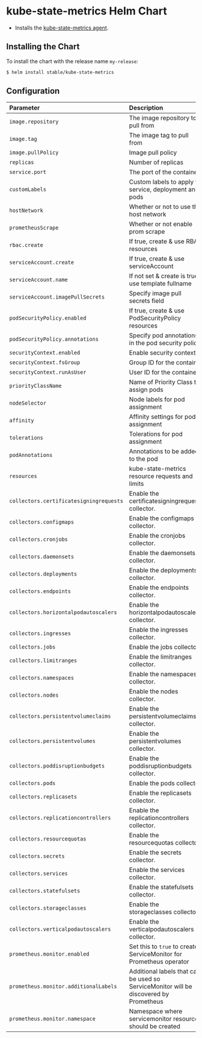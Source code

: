 # kube-state-metrics Helm Chart

* Installs the [kube-state-metrics agent](https://github.com/kubernetes/kube-state-metrics).

## Installing the Chart

To install the chart with the release name `my-release`:

```bash
$ helm install stable/kube-state-metrics
```

## Configuration

| Parameter                               | Description                                                                           | Default                                    |
|:----------------------------------------|:--------------------------------------------------------------------------------------|:-------------------------------------------|
| `image.repository`                      | The image repository to pull from                                                     | quay.io/coreos/kube-state-metrics          |
| `image.tag`                             | The image tag to pull from                                                            | `v1.7.1`                                   |
| `image.pullPolicy`                      | Image pull policy                                                                     | `IfNotPresent`                             |
| `replicas`                              | Number of replicas                                                                    | `1`                                        |
| `service.port`                          | The port of the container                                                             | `8080`                                     |
| `customLabels`                          | Custom labels to apply to service, deployment and pods                                | `{}`                                       |
| `hostNetwork`                           | Whether or not to use the host network                                                | `false`                                    |
| `prometheusScrape`                      | Whether or not enable prom scrape                                                     | `true`                                     |
| `rbac.create`                           | If true, create & use RBAC resources                                                  | `true`                                     |
| `serviceAccount.create`                 | If true, create & use serviceAccount                                                  | `true`                                     |
| `serviceAccount.name`                   | If not set & create is true, use template fullname                                    |                                            |
| `serviceAccount.imagePullSecrets`       | Specify image pull secrets field                                                      | `[]`                                       |
| `podSecurityPolicy.enabled`             | If true, create & use PodSecurityPolicy resources                                     | `false`                                    |
| `podSecurityPolicy.annotations`         | Specify pod annotations in the pod security policy                                    | {}                                         |
| `securityContext.enabled`               | Enable security context                                                               | `true`                                     |
| `securityContext.fsGroup`               | Group ID for the container                                                            | `65534`                                    |
| `securityContext.runAsUser`             | User ID for the container                                                             | `65534`                                    |
| `priorityClassName`                     | Name of Priority Class to assign pods                                                 | `nil`                                      |
| `nodeSelector`                          | Node labels for pod assignment                                                        | {}                                         |
| `affinity`                              | Affinity settings for pod assignment                                                  | {}                                         |
| `tolerations`                           | Tolerations for pod assignment                                                        | []                                         |
| `podAnnotations`                        | Annotations to be added to the pod                                                    | {}                                         |
| `resources`                             | kube-state-metrics resource requests and limits                                       | {}                                         |
| `collectors.certificatesigningrequests` | Enable the certificatesigningrequests collector.                                      | `true`                                     |
| `collectors.configmaps`                 | Enable the configmaps collector.                                                      | `true`                                     |
| `collectors.cronjobs`                   | Enable the cronjobs collector.                                                        | `true`                                     |
| `collectors.daemonsets`                 | Enable the daemonsets collector.                                                      | `true`                                     |
| `collectors.deployments`                | Enable the deployments collector.                                                     | `true`                                     |
| `collectors.endpoints`                  | Enable the endpoints collector.                                                       | `true`                                     |
| `collectors.horizontalpodautoscalers`   | Enable the horizontalpodautoscalers collector.                                        | `true`                                     |
| `collectors.ingresses`                  | Enable the ingresses collector.                                                       | `true`                                     |
| `collectors.jobs`                       | Enable the jobs collector.                                                            | `true`                                     |
| `collectors.limitranges`                | Enable the limitranges collector.                                                     | `true`                                     |
| `collectors.namespaces`                 | Enable the namespaces collector.                                                      | `true`                                     |
| `collectors.nodes`                      | Enable the nodes collector.                                                           | `true`                                     |
| `collectors.persistentvolumeclaims`     | Enable the persistentvolumeclaims collector.                                          | `true`                                     |
| `collectors.persistentvolumes`          | Enable the persistentvolumes collector.                                               | `true`                                     |
| `collectors.poddisruptionbudgets`       | Enable the poddisruptionbudgets collector.                                            | `true`                                     |
| `collectors.pods`                       | Enable the pods collector.                                                            | `true`                                     |
| `collectors.replicasets`                | Enable the replicasets collector.                                                     | `true`                                     |
| `collectors.replicationcontrollers`     | Enable the replicationcontrollers collector.                                          | `true`                                     |
| `collectors.resourcequotas`             | Enable the resourcequotas collector.                                                  | `true`                                     |
| `collectors.secrets`                    | Enable the secrets collector.                                                         | `true`                                     |
| `collectors.services`                   | Enable the services collector.                                                        | `true`                                     |
| `collectors.statefulsets`               | Enable the statefulsets collector.                                                    | `true`                                     |
| `collectors.storageclasses`             | Enable the storageclasses collector.                                                  | `true`                                     | 
| `collectors.verticalpodautoscalers`     | Enable the verticalpodautoscalers collector.                                          | `false`                                    | 
| `prometheus.monitor.enabled`            | Set this to `true` to create ServiceMonitor for Prometheus operator                   | `false`                                    |
| `prometheus.monitor.additionalLabels`   | Additional labels that can be used so ServiceMonitor will be discovered by Prometheus | `{}`                                       |
| `prometheus.monitor.namespace`          | Namespace where servicemonitor resource should be created                             | `the same namespace as kube-state-metrics` |
